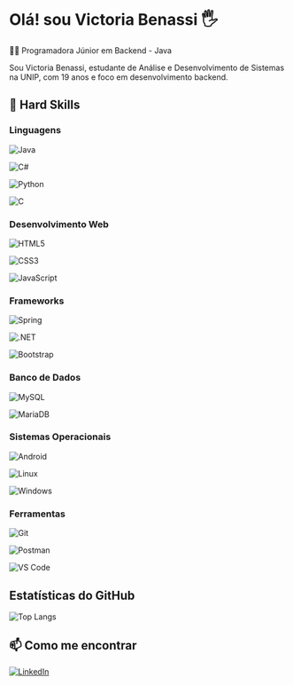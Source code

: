 # Olá! sou Victoria Benassi 🖐️

👩‍💻 Programadora Júnior em Backend - Java

Sou Victoria Benassi, estudante de Análise e Desenvolvimento de Sistemas na UNIP, com 19 anos e foco em desenvolvimento backend.

## 🔧 Hard Skills

### Linguagens 

![Java](https://img.shields.io/badge/Java-%23ED8B00?style=for-the-badge&logo=java&logoColor=white)

![C#](https://img.shields.io/badge/C%23-239120?style=for-the-badge&logo=c-sharp&logoColor=white)

![Python](https://img.shields.io/badge/Python-3670A0?style=for-the-badge&logo=python&logoColor=ffdd54)

![C](https://img.shields.io/badge/C-00599C?style=for-the-badge&logo=c&logoColor=white)

### Desenvolvimento Web

![HTML5](https://img.shields.io/badge/HTML5-E34F26?style=for-the-badge&logo=html5&logoColor=white)

![CSS3](https://img.shields.io/badge/CSS3-1572B6?style=for-the-badge&logo=css3&logoColor=white)

![JavaScript](https://img.shields.io/badge/JavaScript-F7DF1E?style=for-the-badge&logo=javascript&logoColor=black)

### Frameworks

![Spring](https://img.shields.io/badge/spring-%236DB33F.svg?style=for-the-badge&logo=spring&logoColor=white)

![.NET](https://img.shields.io/badge/.NET-5C2D91?style=for-the-badge&logo=.net&logoColor=white)

![Bootstrap](https://img.shields.io/badge/-boostrap-0D1117?style=for-the-badge&logo=bootstrap&labelColor=0D1117)

### Banco de Dados

![MySQL](https://img.shields.io/badge/MySQL-00000F?style=for-the-badge&logo=mysql&logoColor=white)

![MariaDB](https://img.shields.io/badge/MariaDB-003545?style=for-the-badge&logo=mariadb&logoColor=white)

### Sistemas Operacionais

![Android](https://img.shields.io/badge/Android-3DDC84?style=for-the-badge&logo=android&logoColor=white)

![Linux](https://img.shields.io/badge/Linux-000?style=for-the-badge&logo=linux&logoColor=FCC624)

![Windows](https://img.shields.io/badge/Windows-000?style=for-the-badge&logo=windows&logoColor=2CA5E0)

### Ferramentas
![Git](https://img.shields.io/badge/Git-E44C30?style=for-the-badge&logo=git&logoColor=white)

![Postman](https://img.shields.io/badge/Postman-FF6C37.svg?style=for-the-badge&logo=Postman&logoColor=white)

![VS Code](https://img.shields.io/badge/VS_Code-007ACC?style=for-the-badge&logo=visual-studio-code&logoColor=white)

## Estatísticas do GitHub
![Top Langs](https://github-readme-stats-git-masterrstaa-rickstaa.vercel.app/api/top-langs/?username=victoriaBenassi&layout=compact&bg_color=000&border_color=30A3DC&title_color=E94D5F&text_color=FFF)

## 📫 Como me encontrar
[![LinkedIn](https://img.shields.io/badge/LinkedIn-0077B5?style=for-the-badge&logo=linkedin&logoColor=white)](https://www.linkedin.com/in/victoria-benassi-a48838271/)
